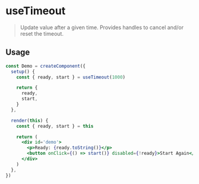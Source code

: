 # useTimeout

> Update value after a given time. Provides handles to cancel and/or reset the timeout.

## Usage

```jsx {3}
const Demo = createComponent({
  setup() {
    const { ready, start } = useTimeout(1000)

    return {
      ready,
      start,
    }
  },

  render(this) {
    const { ready, start } = this

    return (
      <div id='demo'>
        <p>Ready: {ready.toString()}</p>
        <button onClick={() => start()} disabled={!ready}>Start Again</button>
      </div>
    )
  },
})
```
